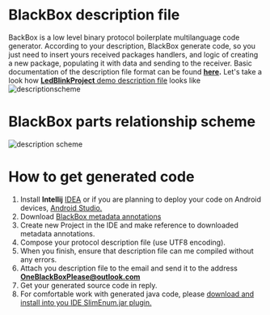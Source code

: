 # BlackBox description file
BackBox is a low level binary protocol boilerplate multilanguage code generator. According to your description, BlackBox generate code, so you just need to insert yours received packages handlers, and logic of creating a new package, populating it with data and sending to the receiver. Basic documentation of the description file format can be found **[here](http://www.unirail.org/?lang=ru).** Let's take a look how [**LedBlinkProject** demo description file](https://github.com/cheblin/BlackBox_LEDBlink_Demo/blob/master/org/unirail/demo/LedBlink.java) looks like
![descriptionscheme](http://www.unirail.org/wp-content/uploads/2017/12/Capture2.png)

# BlackBox parts relationship scheme

![description scheme](http://www.unirail.org/wp-content/uploads/2017/12/Schem2.png)

# How to get generated code

1. Install **Intellij** [IDEA](https://www.jetbrains.com/idea/download/#section=windows) or if you are planning to deploy your code on Android devices, [Android Studio.](https://developer.android.com/studio/index.html)
2. Download [BlackBox metadata annotations](https://github.com/cheblin/BlackBox/tree/master/org/unirail/BlackBox)
3. Create new Project in the IDE and make reference to downloaded metadata annotations.
3. Compose your protocol description file (use UTF8 encoding).
4. When you finish, ensure that description file can me compiled without any errors.
5. Attach you description file to the email and send it to the address **OneBlackBoxPlease@outlook.com**
6. Get your generated source code in reply.
7. For comfortable work with generated java code, please [download and install into you IDE SlimEnum.jar plugin.](https://github.com/cheblin/SlimEnum)   
